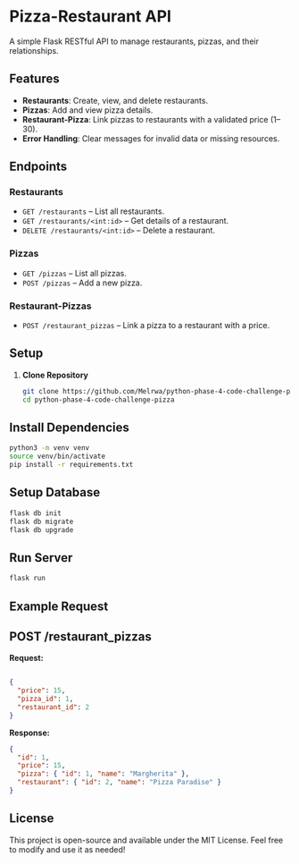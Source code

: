 # Pizza-Restaurant API

A simple Flask RESTful API to manage restaurants, pizzas, and their relationships.

## Features

- **Restaurants**: Create, view, and delete restaurants.
- **Pizzas**: Add and view pizza details.
- **Restaurant-Pizza**: Link pizzas to restaurants with a validated price (1–30).
- **Error Handling**: Clear messages for invalid data or missing resources.

## Endpoints

### Restaurants

- `GET /restaurants` – List all restaurants.
- `GET /restaurants/<int:id>` – Get details of a restaurant.
- `DELETE /restaurants/<int:id>` – Delete a restaurant.

### Pizzas

- `GET /pizzas` – List all pizzas.
- `POST /pizzas` – Add a new pizza.

### Restaurant-Pizzas

- `POST /restaurant_pizzas` – Link a pizza to a restaurant with a price.

## Setup

1. **Clone Repository**

   ```bash
   git clone https://github.com/Melrwa/python-phase-4-code-challenge-pizza.git
   cd python-phase-4-code-challenge-pizza
   ```

## Install Dependencies

```bash
python3 -m venv venv
source venv/bin/activate
pip install -r requirements.txt
```

## Setup Database

```bash
flask db init
flask db migrate
flask db upgrade
```

## Run Server

```bash
flask run
```

## Example Request

## POST /restaurant_pizzas

**Request:** 

```json

{
  "price": 15,
  "pizza_id": 1,
  "restaurant_id": 2
}
```

**Response:**

```json
{
  "id": 1,
  "price": 15,
  "pizza": { "id": 1, "name": "Margherita" },
  "restaurant": { "id": 2, "name": "Pizza Paradise" }
}
```

## License

This project is open-source and available under the MIT License. Feel free to modify and use it as needed!
